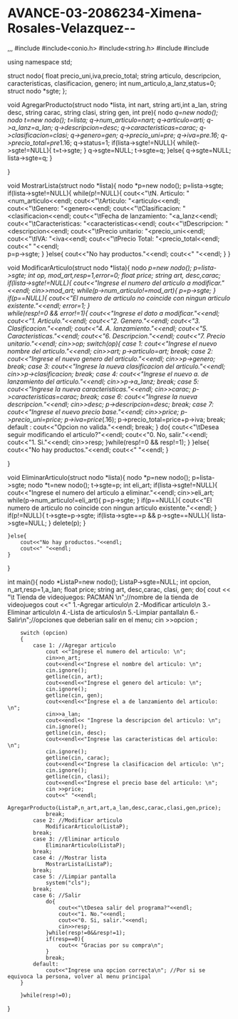 # AVANCE-03-2086234-Ximena-Rosales-Velazquez--
,,,
#include<iostream>
#include<conio.h>
#include<string.h>
#include<string>
#include<fstream>

using namespace std;

struct nodo{
    float precio_uni,iva,precio_total;
    string articulo, descripcion, caracteristicas, clasificacion, genero;
    int num_articulo,a_lanz,status=0;
    struct nodo *sgte;
};

void AgregarProducto(struct nodo *lista, int nart, string arti,int a_lan, string desc, string carac, string clasi, string gen, int pre){
     nodo *q=new nodo();
	 nodo *t=new nodo();
    t=lista;
    q->num_articulo=nart;
    q->articulo=arti;
    q->a_lanz=a_lan;
    q->descripcion=desc;
    q->caracteristicas=carac;
    q->clasificacion=clasi;
    q->genero=gen;
    q->precio_uni=pre;
    q->iva=pre*.16;
    q->precio_total=pre*1.16;
    q->status=1;
    if(lista->sgte!=NULL){
        while(t->sgte!=NULL){
            t=t->sgte;
        }
        q->sgte=NULL;
        t->sgte=q;
    }else{
        q->sgte=NULL;
        lista->sgte=q;
    }
    
}

void MostrarLista(struct nodo *lista){
	nodo *p=new nodo();
	p=lista->sgte;
	if(lista->sgte!=NULL){
		while(p!=NULL){
			cout<<"\tN. Articulo: "<<p->num_articulo<<endl;
			cout<<"\tArticulo: "<<p->articulo<<endl;
			cout<<"\tGenero: "<<p->genero<<endl;
			cout<<"\tClasificacion: "<<p->clasificacion<<endl;
			cout<<"\tFecha de lanzamiento: "<<p->a_lanz<<endl;
			cout<<"\tCaracteristicas: "<<p->caracteristicas<<endl;
			cout<<"\tDescripcion: "<<p->descripcion<<endl;
			cout<<"\tPrecio unitario: "<<p->precio_uni<<endl;
			cout<<"\tIVA: "<<p->iva<<endl;
			cout<<"\tPrecio Total: "<<p->precio_total<<endl;
			cout<<" "<<endl;	
        	p=p->sgte;
		}
	}else{
		cout<<"No hay productos."<<endl;
		cout<<" "<<endl;
	}
}

void ModificarArticulo(struct nodo *lista){
	nodo *p=new nodo();
	p=lista->sgte;
	int op, mod_art,resp=1,error=0;
	float price;
	string art, desc,carac;
	if(lista->sgte!=NULL){
		cout<<"Ingrese el numero del articulo a modificar."<<endl;
		cin>>mod_art;
   		while(p->num_articulo!=mod_art){
   			p=p->sgte;
		}
		if(p==NULL){
			cout<<"El numero de articulo no coincide con ningun articulo existente."<<endl;
			error=1;
		}		
		while(resp!=0 && error!=1){
			cout<<"Ingrese el dato a modificar."<<endl;
			cout<<"1. Articulo."<<endl;
			cout<<"2. Genero."<<endl;
			cout<<"3. Clasificacion."<<endl;
			cout<<"4. A. lanzamiento."<<endl;
			cout<<"5. Caracteristicas."<<endl;
			cout<<"6. Descripcion."<<endl;
			cout<<"7. Precio unitario."<<endl;
    		cin>>op;
    		switch(op){
    			case 1:
    				cout<<"Ingrese el nuevo nombre del articulo."<<endl;
    				cin>>art;
    				p->articulo=art;
    				break;
    			case 2:
    				cout<<"Ingrese el nuevo genero del articulo."<<endl;
    				cin>>p->genero;
    				break;
    			case 3:
    				cout<<"Ingrese la nueva clasificacion del articulo."<<endl;
    				cin>>p->clasificacion;
    				break;
    			case 4:
    				cout<<"Ingrese el nuevo a. de lanzamiento del articulo."<<endl;
    				cin>>p->a_lanz;
    				break;
    			case 5:
    				cout<<"Ingrese la nueva caracteristicas."<<endl;
    				cin>>carac;
    				p->caracteristicas=carac;
    				break;
    			case 6:
    				cout<<"Ingrese la nueva descripcion."<<endl;
    				cin>>desc;
    				p->descripcion=desc;
    				break;
    			case 7:
    				cout<<"Ingrese el nuevo precio base."<<endl;
    				cin>>price;
    				p->precio_uni=price;
    				p->iva=price*(.16);
    				p->precio_total=price+p->iva;
    				break;
    			default :
    				cout<<"Opcion no valida."<<endl;
    				break;
				}
				do{
					cout<<"\tDesea seguir modificando el articulo?"<<endl;
					cout<<"0. No, salir."<<endl;
					cout<<"1. Si."<<endl;
					cin>>resp;
				}while(resp!=0 && resp!=1);
			}
	}else{
		cout<<"No hay productos."<<endl;
		cout<<" "<<endl;
	}
    
}

void EliminarArticulo(struct nodo *lista){
	nodo *p=new nodo();
	p=lista->sgte;
	nodo *t=new nodo();
	t->sgte=p;
	int eli_art;
    if(lista->sgte!=NULL){
    	cout<<"Ingrese el numero del articulo a eliminar."<<endl;
    	cin>>eli_art;
    	while(p->num_articulo!=eli_art){
    		p=p->sgte;
		}
		if(p==NULL){
			cout<<"El numero de articulo no coincide con ningun articulo existente."<<endl;
		}
		if(p!=NULL){
			t->sgte=p->sgte;
			if(lista->sgte==p && p->sgte==NULL){
				lista->sgte=NULL;
			}
			delete(p);
		}
		
		
	}else{
		cout<<"No hay productos."<<endl;
		cout<<" "<<endl;
	}
}

int main(){
	nodo *ListaP=new nodo();
    ListaP->sgte=NULL;
   int opcion, n_art,resp=1,a_lan;
   float price;
   string art, desc,carac, clasi, gen;
	do{
		cout << "\t Tienda de videojuegos: PACMAN \n";//nombre de la tienda de videojuegos
		cout <<" 1.-Agregar articulo\n 2.-Modificar articulo\n 3.-Eliminar articulo\n 4.-Lista de articulos\n 5.-Limpiar pantalla\n 6.-Salir\n";//opciones que deberian salir en el menu;
		cin >>opcion ;
		
		switch (opcion)	
		{
		    case 1: //Agregar articulo
			    cout <<"Ingrese el numero del articulo: \n";
			    cin>>n_art;
			    cout<<endl<<"Ingrese el nombre del articulo: \n";
			    cin.ignore();
			    getline(cin, art);
			    cout<<endl<<"Ingrese el genero del articulo: \n";
			    cin.ignore();
			    getline(cin, gen);
			    cout<<endl<<"Ingrese el a de lanzamiento del articulo: \n";
			    cin>>a_lan;
			    cout<<endl<< "Ingrese la descripcion del articulo: \n";
			    cin.ignore();
			    getline(cin, desc);
			    cout<<endl<<"Ingrese las caracteristicas del articulo: \n";
			    cin.ignore();
			    getline(cin, carac);
			    cout<<endl<<"Ingrese la clasificacion del articulo: \n";
			    cin.ignore();
			    getline(cin, clasi);
			    cout<<endl<<"Ingrese el precio base del articulo: \n";
			    cin >>price;
			    cout<<" "<<endl;
			    AgregarProducto(ListaP,n_art,art,a_lan,desc,carac,clasi,gen,price);
			    break;
		    case 2: //Modificar articulo
		    	ModificarArticulo(ListaP); 
		    break;
		    case 3: //Eliminar articulo
		        EliminarArticulo(ListaP);
		    break;
		    case 4: //Mostrar lista
		    	MostrarLista(ListaP);
		    break;
		    case 5: //Limpiar pantalla
		        system("cls");
		    break;
		    case 6: //Salir
			    do{
					cout<<"\tDesea salir del programa?"<<endl;
					cout<<"1. No."<<endl;
					cout<<"0. Si, salir."<<endl;
					cin>>resp;
				}while(resp!=0&&resp!=1);
			    if(resp==0){
					cout<< "Gracias por su compra\n";
				}	
			    break;	
		    default:
		    	cout<<"Ingrese una opcion correcta\n"; //Por si se equivoca la persona, volver al menu principal
		}
		
		}while(resp!=0);
		    
}
